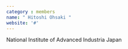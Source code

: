 ```yaml
---
category : members
name: " Hitoshi Ohsaki " 
website: '#'
---
```

National Institute of Advanced Industria
Japan

